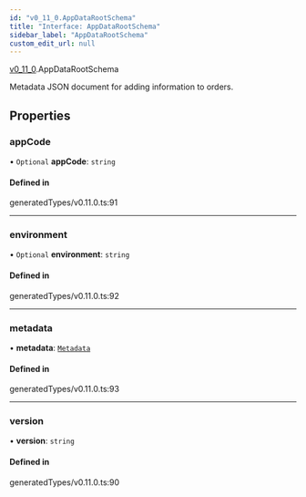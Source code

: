 ```yaml
---
id: "v0_11_0.AppDataRootSchema"
title: "Interface: AppDataRootSchema"
sidebar_label: "AppDataRootSchema"
custom_edit_url: null
---
```


[v0\_11\_0](../namespaces/v0_11_0.md).AppDataRootSchema

Metadata JSON document for adding information to orders.

## Properties

### appCode

• `Optional` **appCode**: `string`

#### Defined in

generatedTypes/v0.11.0.ts:91

___

### environment

• `Optional` **environment**: `string`

#### Defined in

generatedTypes/v0.11.0.ts:92

___

### metadata

• **metadata**: [`Metadata`](v0_11_0.Metadata.md)

#### Defined in

generatedTypes/v0.11.0.ts:93

___

### version

• **version**: `string`

#### Defined in

generatedTypes/v0.11.0.ts:90
